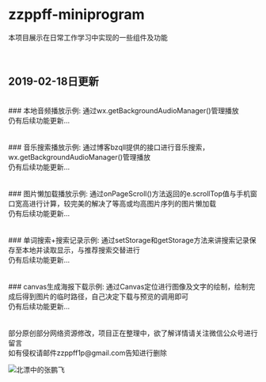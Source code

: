 # zzppff-miniprogram
本项目展示在日常工作学习中实现的一些组件及功能<br>
<br>
<br>
## 2019-02-18日更新
<br>
### 本地音频播放示例:
通过wx.getBackgroundAudioManager()管理播放<br>
仍有后续功能更新...<br>
<br>
<br>
### 音乐搜索播放示例:
通过博客bzqll提供的接口进行音乐搜索，wx.getBackgroundAudioManager()管理播放<br>
仍有后续功能更新...<br>
<br>
<br>
### 图片懒加载播放示例:
通过onPageScroll()方法返回的e.scrollTop值与手机窗口宽高进行计算，较完美的解决了等高或均高图片序列的图片懒加载<br>
仍有后续功能更新...<br>
<br>
<br>
### 单词搜索+搜索记录示例:
通过setStorage和getStorage方法来讲搜索记录保存至本地并读取显示，与推荐搜索交替进行<br>
仍有后续功能更新...<br>
<br>
<br>
### canvas生成海报下载示例:
通过Canvas定位进行图像及文字的绘制，绘制完成后得到图片的临时路径，自己决定下载与预览的调用即可<br>
仍有后续功能更新...<br>
<br>
<br>
部分原创部分网络资源修改，项目正在整理中，欲了解详情请关注微信公众号进行留言<br>
如有侵权请邮件zzppff1p@gmail.com告知进行删除<br>

![北漂中的张鹏飞](https://hu.ruitulangdu.cn/zpf.jpg)